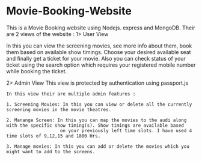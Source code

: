 # Movie-Booking-Website


This is a Movie Booking website using Nodejs. express and MongoDB.
Their are 2 views of the website :
1> User View

  In this you can view the screening movies, see more info about them, book them based on available show timings.
  Choose your desired available seat and finally get a ticket for your movie.
  Also you can check status of your ticket using the search option which requires your registered mobile number while booking the ticket.
  
  
 2> Admin View
    This view is protected by authentication using passport.js
   
    
    In this view their are multiple admin features :
    
    1. Screening Movies: In this you can view or delete all the currently screening movies in the movie theatres.
    
    2. Manange Screen: In this you can map the movies to the audi along with the specific show timing(s). Show timings are available based
                        on your previously left time slots. I have used 4 time slots of 9,12,15 and 1800 Hrs.
    
    3. Manage movies: In this you can add or delete the movies which you might want to add to the screens.
    
